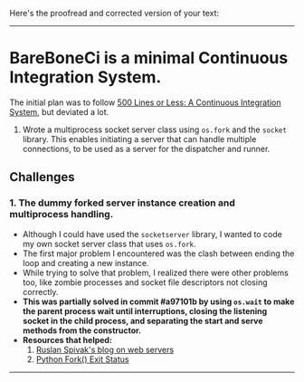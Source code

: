 Here's the proofread and corrected version of your text:

---

# BareBoneCi is a minimal Continuous Integration System.

The initial plan was to follow [500 Lines or Less: A Continuous Integration System](https://aosabook.org/en/500L/a-continuous-integration-system.html), but deviated a lot.

1. Wrote a multiprocess socket server class using `os.fork` and the `socket` library. This enables initiating a server that can handle multiple connections, to be used as a server for the dispatcher and runner.

## Challenges

### 1. The dummy forked server instance creation and multiprocess handling.
- Although I could have used the `socketserver` library, I wanted to code my own socket server class that uses `os.fork`.
- The first major problem I encountered was the clash between ending the loop and creating a new instance.
- While trying to solve that problem, I realized there were other problems too, like zombie processes and socket file descriptors not closing correctly.
- **This was partially solved in commit #a97101b by using `os.wait` to make the parent process wait until interruptions, closing the listening socket in the child process, and separating the start and serve methods from the constructor.**
- **Resources that helped:**
  1. [Ruslan Spivak's blog on web servers](https://ruslanspivak.com/lsbaws-part3/)
  2. [Python Fork() Exit Status](https://stonesoupprogramming.com/2017/09/07/python-fork-exit-status/)

---